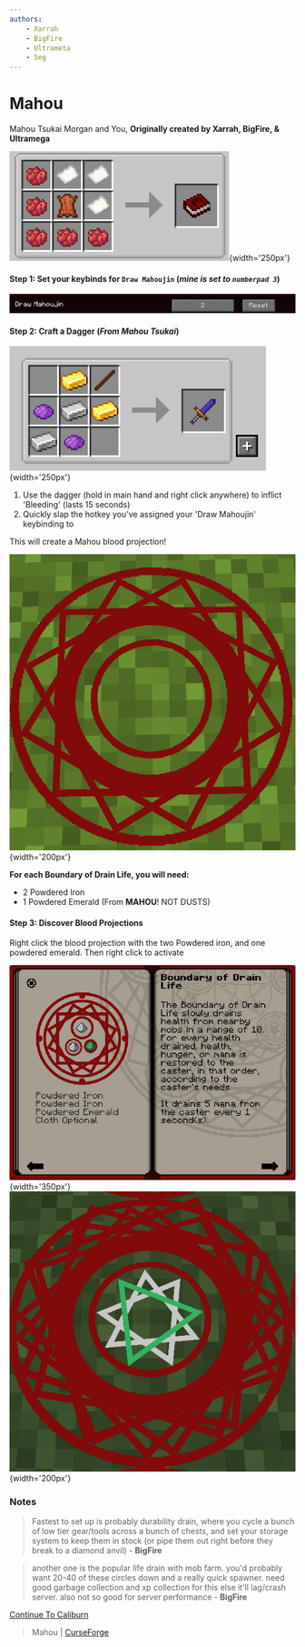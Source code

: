 ```yaml
---
authors:
    - Xarrah
    - BigFire
    - Ultrameta
    - Seg
---
```


# Mahou

Mahou Tsukai Morgan and You, **Originally created by Xarrah, BigFire, & Ultramega**

![](img/1gD0JQNYf8-Aq3O4IfzdLrkIRcNtlrLYiN5Vftr4I.png){width='250px'}

#### Step 1: Set your keybinds for `Draw Mahoujin` (_mine is set to `numberpad 3`_)

![](img/1Y9N2iyiUz7BhdIP89D0NyGL1jc6EpPf2W0BtTiWX.png)

#### Step 2: Craft a Dagger (_From Mahou Tsukai_)

![](img/14L9Ir9vc4Ju9335RQwbdIzIIxsS-4rwEWZk7Iz0q.png){width='250px'}

1. Use the dagger (hold in main hand and right click anywhere) to inflict 'Bleeding' (lasts 15 seconds)
2. Quickly slap the hotkey you've assigned your 'Draw Mahoujin' keybinding to

This will create a Mahou blood projection!

![](img/1nHQrORttwM2KXqffc0PXgx0MvIO25jx45Oi4d7gZ.png){width='200px'}

**For each Boundary of Drain Life, you will need:**

- 2 Powdered Iron
- 1 Powdered Emerald (From **MAHOU**! NOT DUSTS)

#### Step 3: Discover Blood Projections

Right click the blood projection with the two Powdered iron, and one powdered emerald. Then right click to activate 

![](img/1U1PsNzTZ6v4GXdUy18__rA4OvClIIXJB7X5BJ5KR.png){width='350px'}
![](img/1fLqCYAg_ZUXbpbr1sBoVbYjqWU3TlnK6RW2vYwHh.png){width='200px'}


### Notes

> Fastest to set up is probably durability drain, where you cycle a bunch of low tier gear/tools across a bunch of chests, and set your storage system to keep them in stock (or pipe them out right before they break to a diamond anvil) - **BigFire**

> another one is the popular life drain with mob farm. you'd probably want 20-40 of these circles down and a really quick spawner. need good garbage collection and xp collection for this else it'll lag/crash server. also not so good for server performance - **BigFire**

[Continue To Caliburn](caliburn.md)

> Mahou | [CurseForge](https://legacy.curseforge.com/minecraft/mc-mods/mahou-tsukai)